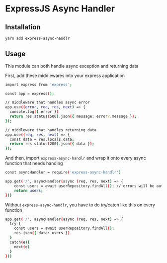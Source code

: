 # ExpressJS Async Handler

## Installation
```bash
yarn add express-async-handlr
```

## Usage
This module can both handle async exception and returning data

First, add these middlewares into your express application

```bash
import express from 'express';

const app = express();

// middleware that handles async error
app.use((error, req, res, next) => {
  console.log({ error })
  return res.status(500).json({ message: error?.message });
});

// middleware that handles returning data
app.use((req, res, next) => {
  const data = res.locals.data;
  return res.status(200).json({ data });
});
```

And then, import `express-async-handlr` and wrap it onto every async function that needs handing
```bash
const asyncHandler = require('express-async-handlr')

app.get('/', asyncHandler(async (req, res, next) => {
	const users = await userRepository.findAll(); // errors will be automatically handled if any
	return users;
}))
```

Without `express-async-handlr`, you have to do try/catch like this on every function
```bash
app.get('/', asyncHandler(async (req, res, next) => {
  try {
    const users = await userRepository.findAll();
    res.json({ data: users })
  }
  catch(e){
    next(e)
  }
}))
```